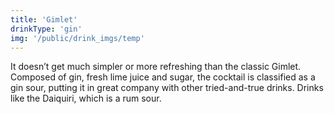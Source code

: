 ```yaml
---
title: 'Gimlet'
drinkType: 'gin'
img: '/public/drink_imgs/temp'
---
```

It doesn’t get much simpler or more refreshing than the classic Gimlet. Composed of gin, fresh lime juice and sugar, the cocktail is classified as a gin sour, putting it in great company with other tried-and-true drinks. Drinks like the Daiquiri, which is a rum sour.